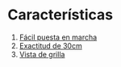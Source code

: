 # Características

1. [Fácil puesta en marcha](easy_setup.md)
2. [Exactitud de 30cm](accuracy.md)
3. [Vista de grilla](grid_view.md)
